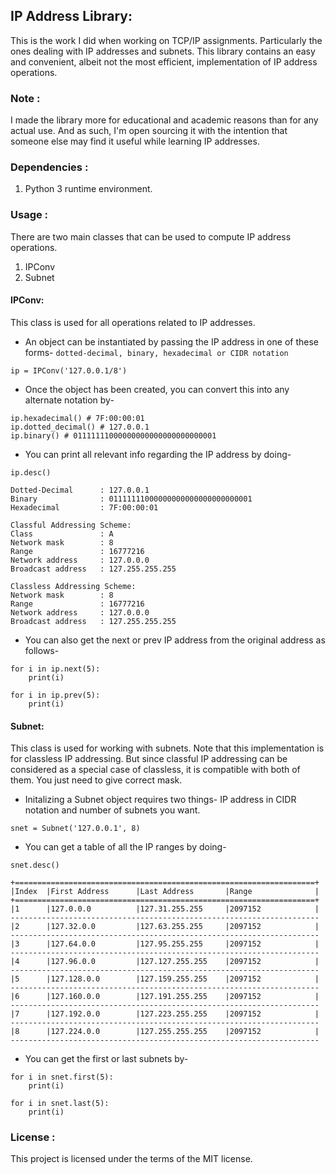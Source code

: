 ## IP Address Library:

This is the work I did when working on TCP/IP assignments. Particularly the ones dealing with IP addresses and subnets.
This library contains an easy and convenient, albeit not the most efficient, implementation of IP address operations.

### Note :

I made the library more for educational and academic reasons than for any actual use. And as such, I'm open sourcing it with the intention that someone else may find it useful while learning IP addresses.

### Dependencies :

1. Python 3 runtime environment.

### Usage :

There are two main classes that can be used to compute IP address operations. 
1. IPConv
2. Subnet

#### IPConv:

This class is used for all operations related to IP addresses.

* An object can be instantiated by passing the IP address in one of these forms- 
```dotted-decimal, binary, hexadecimal or CIDR notation```

```ip = IPConv('127.0.0.1/8')``` 

* Once the object has been created, you can convert this into any alternate notation by-
```
ip.hexadecimal() # 7F:00:00:01
ip.dotted_decimal() # 127.0.0.1
ip.binary() # 01111111000000000000000000000001
```

* You can print all relevant info regarding the IP address by doing-
```
ip.desc()

Dotted-Decimal      : 127.0.0.1
Binary              : 01111111000000000000000000000001
Hexadecimal         : 7F:00:00:01

Classful Addressing Scheme:
Class               : A
Network mask        : 8
Range               : 16777216
Network address     : 127.0.0.0
Broadcast address   : 127.255.255.255

Classless Addressing Scheme:
Network mask        : 8
Range               : 16777216
Network address     : 127.0.0.0
Broadcast address   : 127.255.255.255
```

* You can also get the next or prev IP address from the original address as follows-
```
for i in ip.next(5):
	print(i)

for i in ip.prev(5):
	print(i)
```

#### Subnet:

This class is used for working with subnets. Note that this implementation is for classless IP addressing. But since classful IP addressing can be considered as a special case of classless, it is compatible with both of them. You just need to give correct mask.

* Initalizing a Subnet object requires two things- IP address in CIDR notation and number of subnets you want.
```
snet = Subnet('127.0.0.1', 8)
```

* You can get a table of all the IP ranges by doing-
```
snet.desc()

+===================================================================+
|Index  |First Address      |Last Address       |Range              |
+===================================================================+
|1      |127.0.0.0          |127.31.255.255     |2097152            |
---------------------------------------------------------------------
|2      |127.32.0.0         |127.63.255.255     |2097152            |
---------------------------------------------------------------------
|3      |127.64.0.0         |127.95.255.255     |2097152            |
---------------------------------------------------------------------
|4      |127.96.0.0         |127.127.255.255    |2097152            |
---------------------------------------------------------------------
|5      |127.128.0.0        |127.159.255.255    |2097152            |
---------------------------------------------------------------------
|6      |127.160.0.0        |127.191.255.255    |2097152            |
---------------------------------------------------------------------
|7      |127.192.0.0        |127.223.255.255    |2097152            |
---------------------------------------------------------------------
|8      |127.224.0.0        |127.255.255.255    |2097152            |
---------------------------------------------------------------------
```

* You can get the first or last subnets by-
```
for i in snet.first(5):
    print(i)

for i in snet.last(5):
	print(i)
```

### License :

This project is licensed under the terms of the MIT license.

